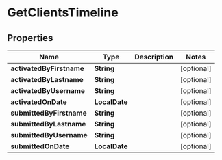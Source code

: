 

# GetClientsTimeline


## Properties

| Name | Type | Description | Notes |
|------------ | ------------- | ------------- | -------------|
|**activatedByFirstname** | **String** |  |  [optional] |
|**activatedByLastname** | **String** |  |  [optional] |
|**activatedByUsername** | **String** |  |  [optional] |
|**activatedOnDate** | **LocalDate** |  |  [optional] |
|**submittedByFirstname** | **String** |  |  [optional] |
|**submittedByLastname** | **String** |  |  [optional] |
|**submittedByUsername** | **String** |  |  [optional] |
|**submittedOnDate** | **LocalDate** |  |  [optional] |



